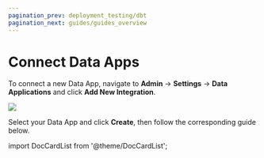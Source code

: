 ```yaml
---
pagination_prev: deployment_testing/dbt
pagination_next: guides/guides_overview
---
```


# Connect Data Apps

To connect a new Data App, navigate to **Admin** -> **Settings** -> **Data Applications** and click **Add New Integration**.

![](/img/data_apps_add_new.png)

Select your Data App and click **Create**, then follow the corresponding guide below.

import DocCardList from '@theme/DocCardList';

<DocCardList />
